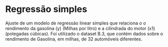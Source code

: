 # Regressão simples

Ajuste de um modelo de regressão linear simples que relaciona o o rendimento da gasolina (y) (Milhas por litro) e a cilindrada do motor (x1) (polegadas cúbicas). Foi utilizado o dataset B.3, que contém dados sobre o rendimento de Gasolina, em milhas, de 32 automóveis diferentes.
